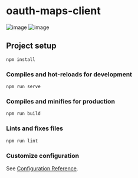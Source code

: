 # oauth-maps-client

![image](https://user-images.githubusercontent.com/60259324/189492426-656cb92e-9069-4cfa-8bf2-b40e71f138da.png)
![image](https://user-images.githubusercontent.com/60259324/189492493-85dc3489-b238-4d93-9c39-95e05fa6c2d0.png)

## Project setup
```
npm install
```

### Compiles and hot-reloads for development
```
npm run serve
```

### Compiles and minifies for production
```
npm run build
```

### Lints and fixes files
```
npm run lint
```

### Customize configuration
See [Configuration Reference](https://cli.vuejs.org/config/).
